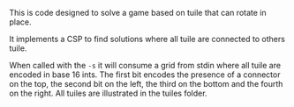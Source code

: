 This is code designed to solve a game based on tuile that can rotate in place.

It implements a CSP to find solutions where all tuile are connected to others tuile.

When called with the `-s` it will consume a grid from stdin where all tuile are encoded in base 16 ints.
The first bit encodes the presence of a connector on the top, the second bit on the left, the third on the bottom and the fourth on the right.
All tuiles are illustrated in the tuiles folder.
